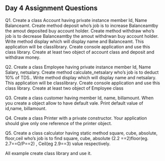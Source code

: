 ## Day 4 Assignment Questions

Q1. Create a class Account having private instance member Id, Name Balanceamt. Create method deposit who’s job is to increase Balanceamtby the amout deposited buy account holder. Create method withdraw who’s job is to decrease Balanceamtby the amout  withdrwan buy account holder. Write method display which will display name and Balanceamt. This application will be classlibrary.
Create console application and use this class library. Create at least two object of account class and deposit and withdraw money.


Q2. Create a class Employee having private instance member Id, Name Salary, netsalary. Create method calculate_netsalary who’s job is to deduct 10% of TDS.. Write method display which will display name and netsalary. This application will be classlibrary.
Create console application and use this class library. Create at least two object of Employee class 


Q3. Create a class customer having member Id, name, billamount. When you create a object allow to have default vale. Print default value of id,name, billamount.


Q4. Create a class Printer with a private constructor. Your application should give only one reference of the printer object.


Q5. Create a class calculator having  static method square, cube, absolute, floor,ceil who’s job is to find square, cube, absolute (2.2 ==2)floor(eg. 2.7==O/P==2) , Ceil(eg 2.9==3) value respectively.

All example create class library and use it.
